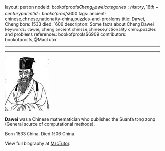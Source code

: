 layout: person
nodeid: bookofproofs$Cheng_Dawei
categories: history,16th-century
parentid: bookofproofs$600
tags: ancient-chinese,chinese,nationality-china,puzzles-and-problems
title: Dawei, Cheng
born: 1533
died: 1606
description: Some facts about Cheng Dawei
keywords: dawei, cheng,ancient chinese,chinese,nationality china,puzzles and problems
references: bookofproofs$6909
contributors: bookofproofs,@MacTutor

---


---

![Cheng_Dawei.jpg](https://github.com/bookofproofs/bookofproofs.github.io/blob/main/_sources/_assets/images/portraits/Cheng_Dawei.jpg?raw=true)

**Dawei** was a Chinese mathematician who published the Suanfa tong zong (General source of computational methods).

Born 1533 China. Died 1606 China.


View full biography at [MacTutor](https://mathshistory.st-andrews.ac.uk/Biographies/Cheng_Dawei/).